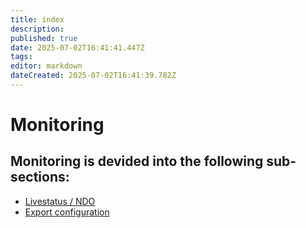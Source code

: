 ```yaml
---
title: index
description: 
published: true
date: 2025-07-02T16:41:41.447Z
tags: 
editor: markdown
dateCreated: 2025-07-02T16:41:39.782Z
---
```


# Monitoring

## Monitoring is devided into the following sub-sections:

-   [Livestatus / NDO](livestatus-ndo.md)
-   [Export configuration](export-configuration.md)
